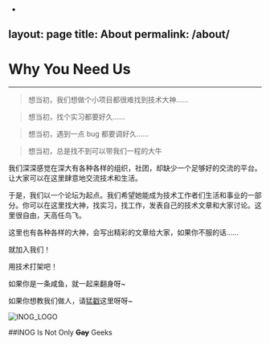-
layout: page
title: About
permalink: /about/
---

# Why You Need Us

---

>想当初，我们想做个小项目都很难找到技术大神……

>想当初，找个实习都要好久……

>想当初，遇到一点 bug 都要调好久……

>想当初，总是找不到可以带我们一程的大牛

我们深深感觉在深大有各种各样的组织，社团，却缺少一个足够好的交流的平台。让大家可以在这里肆意地交流技术和生活。

于是，我们以一个论坛为起点。我们希望她能成为技术工作者们生活和事业的一部分。你可以在这里找大神，找实习，找工作，发表自己的技术文章和大家讨论。这里很自由，天高任鸟飞。

这里也有各种各样的大神，会写出精彩的文章给大家，如果你不服的话……

就加入我们！

用技术打架吧！

如果你是一条咸鱼，就一起来翻身呀~

如果你想教我们做人，请[猛戳][1]这里呀呀~

![INOG_LOGO][2]


##INOG Is Not Only **~~Gay~~** Geeks


  [1]: https://szuinog.github.io/join/
  [2]: http://ww4.sinaimg.cn/mw690/7032ef19gw1f7m16h1d7hj20he06h0t1.jpg

